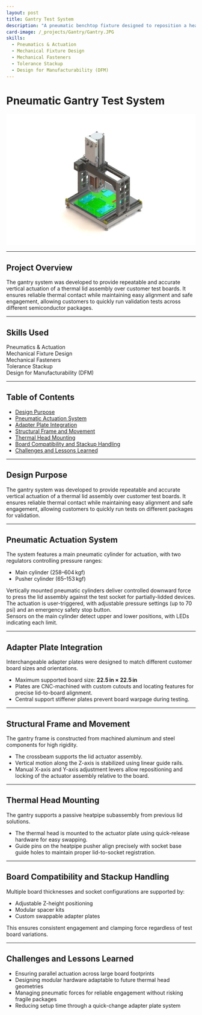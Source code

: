 ```yaml
---
layout: post
title: Gantry Test System
description: "A pneumatic benchtop fixture designed to reposition a heatpipe-based thermal lid over test boards, with custom adapter plates for alignment across varying board stackups and orientations."
card-image: /_projects/Gantry/Gantry.JPG
skills:
  - Pneumatics & Actuation
  - Mechanical Fixture Design
  - Mechanical Fasteners
  - Tolerance Stackup
  - Design for Manufacturability (DFM)
---
```


# Pneumatic Gantry Test System

<img src="/_projects/Gantry/Gantry.JPG" alt="Gantry System" class="centered-image" />

---

## Project Overview

The gantry system was developed to provide repeatable and accurate vertical actuation of a thermal lid assembly over customer test boards. It ensures reliable thermal contact while maintaining easy alignment and safe engagement, allowing customers to quickly run validation tests across different semiconductor packages.

---

## Skills Used

<div class="skills-list">
  <div class="skill">Pneumatics & Actuation</div>
  <div class="skill">Mechanical Fixture Design</div>
  <div class="skill">Mechanical Fasteners</div>
  <div class="skill">Tolerance Stackup</div>
  <div class="skill">Design for Manufacturability (DFM)</div>
</div>

---

## Table of Contents
- [Design Purpose](#design-purpose)
- [Pneumatic Actuation System](#pneumatic-actuation-system)
- [Adapter Plate Integration](#adapter-plate-integration)
- [Structural Frame and Movement](#structural-frame-and-movement)
- [Thermal Head Mounting](#thermal-head-mounting)
- [Board Compatibility and Stackup Handling](#board-compatibility-and-stackup-handling)
- [Challenges and Lessons Learned](#challenges-and-lessons-learned)

---

## Design Purpose

The gantry system was developed to provide repeatable and accurate vertical actuation of a thermal lid assembly over customer test boards. It ensures reliable thermal contact while maintaining easy alignment and safe engagement, allowing customers to quickly run tests on different packages for validation.

---

## Pneumatic Actuation System

The system features a main pneumatic cylinder for actuation, with two regulators controlling pressure ranges:
- Main cylinder (258–604 kgf)
- Pusher cylinder (65–153 kgf)

Vertically mounted pneumatic cylinders deliver controlled downward force to press the lid assembly against the test socket for partially-lidded devices.  
The actuation is user-triggered, with adjustable pressure settings (up to 70 psi) and an emergency safety stop button.  
Sensors on the main cylinder detect upper and lower positions, with LEDs indicating each limit.

---

## Adapter Plate Integration

Interchangeable adapter plates were designed to match different customer board sizes and orientations.  
- Maximum supported board size: **22.5 in × 22.5 in**  
- Plates are CNC-machined with custom cutouts and locating features for precise lid-to-board alignment.  
- Central support stiffener plates prevent board warpage during testing.

---

## Structural Frame and Movement

The gantry frame is constructed from machined aluminum and steel components for high rigidity.  
- The crossbeam supports the lid actuator assembly.
- Vertical motion along the Z-axis is stabilized using linear guide rails.
- Manual X-axis and Y-axis adjustment levers allow repositioning and locking of the actuator assembly relative to the board.

---

## Thermal Head Mounting

The gantry supports a passive heatpipe subassembly from previous lid solutions.  
- The thermal head is mounted to the actuator plate using quick-release hardware for easy swapping.
- Guide pins on the heatpipe pusher align precisely with socket base guide holes to maintain proper lid-to-socket registration.

---

## Board Compatibility and Stackup Handling

Multiple board thicknesses and socket configurations are supported by:
- Adjustable Z-height positioning
- Modular spacer kits
- Custom swappable adapter plates

This ensures consistent engagement and clamping force regardless of test board variations.

---

## Challenges and Lessons Learned

- Ensuring parallel actuation across large board footprints  
- Designing modular hardware adaptable to future thermal head geometries  
- Managing pneumatic forces for reliable engagement without risking fragile packages  
- Reducing setup time through a quick-change adapter plate system


